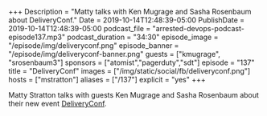 +++
Description = "Matty talks with Ken Mugrage and Sasha Rosenbaum about DeliveryConf."
Date = 2019-10-14T12:48:39-05:00
PublishDate = 2019-10-14T12:48:39-05:00
podcast_file = "arrested-devops-podcast-episode137.mp3"
podcast_duration = "34:30"
episode_image = "/episode/img/deliveryconf.png"
episode_banner = "/episode/img/deliveryconf-banner.png"
guests = ["kmugrage", "srosenbaum3"]
sponsors = ["atomist","pagerduty","sdt"]
episode = "137"
title = "DeliveryConf"
images = ["/img/static/social/fb/deliveryconf.png"]
hosts = ["mstratton"]
aliases = ["/137"]
explicit = "yes"
+++

Matty Stratton talks with guests Ken Mugrage and Sasha Rosenbaum about their new event [DeliveryConf](https://www.deliveryconf.com/).

